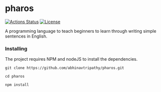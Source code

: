 # pharos

[![Actions Status](https://github.com/abhinavtripathy/pharos/workflows/Node%20CI/badge.svg)](https://github.com/abhinavtripathy/pharos/actions)
[![License](http://img.shields.io/badge/License-MIT-brightgreen.svg)](./LICENSE)

A programming language to teach beginners to learn through writing simple sentences in English.

### Installing

The project requires NPM and nodeJS to install the dependencies.

```
git clone https://github.com/abhinavtripathy/pharos.git

cd pharos

npm install
```

